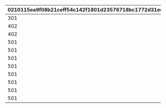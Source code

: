 |0210115ea9f08b21ceff54c142f1801d23576718bc1772d31ecda7af96d3ce40|d7fd609424d54330c8e3d1dddaf803326b26b5e21fee70c301d4896072429620|447213df390a704f842062c3768a9269eec8b136efb36f460796c4459595bdfb|f27320960c8ada674596af5039f9be8430d2ca4f4b39fd6acc6fea029f343a4c|13952c00046e6c65bcb778dff7864f73a0a1216615ff1c5bf66d5f14ca58c1eb|815b05bafb47d1675a86aab6c0820259205fcbc9daa6a0727199838c4b303ba8|
| --- | --- | --- | --- | --- | --- |
|301|102013011|5201087|1|1|10201|
|402|102014021|5201081|1|1|10201|
|402|102014022|5201082|0|101|10201|
|501|102015011|5201066|1|1|10201|
|501|102015012|5201067|2|1|10201|
|501|102015013|5201068|3|1|10201|
|501|102015014|5201069|4|1|10201|
|501|102015015|5201070|5|1|10201|
|501|102015016|5201071|6|1|10201|
|501|102015017|5201072|7|1|10201|
|501|102015018|5201073|8|1|10201|